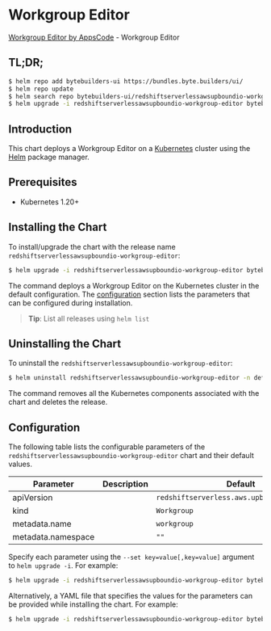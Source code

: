 # Workgroup Editor

[Workgroup Editor by AppsCode](https://byte.builders) - Workgroup Editor

## TL;DR;

```bash
$ helm repo add bytebuilders-ui https://bundles.byte.builders/ui/
$ helm repo update
$ helm search repo bytebuilders-ui/redshiftserverlessawsupboundio-workgroup-editor --version=v0.4.18
$ helm upgrade -i redshiftserverlessawsupboundio-workgroup-editor bytebuilders-ui/redshiftserverlessawsupboundio-workgroup-editor -n default --create-namespace --version=v0.4.18
```

## Introduction

This chart deploys a Workgroup Editor on a [Kubernetes](http://kubernetes.io) cluster using the [Helm](https://helm.sh) package manager.

## Prerequisites

- Kubernetes 1.20+

## Installing the Chart

To install/upgrade the chart with the release name `redshiftserverlessawsupboundio-workgroup-editor`:

```bash
$ helm upgrade -i redshiftserverlessawsupboundio-workgroup-editor bytebuilders-ui/redshiftserverlessawsupboundio-workgroup-editor -n default --create-namespace --version=v0.4.18
```

The command deploys a Workgroup Editor on the Kubernetes cluster in the default configuration. The [configuration](#configuration) section lists the parameters that can be configured during installation.

> **Tip**: List all releases using `helm list`

## Uninstalling the Chart

To uninstall the `redshiftserverlessawsupboundio-workgroup-editor`:

```bash
$ helm uninstall redshiftserverlessawsupboundio-workgroup-editor -n default
```

The command removes all the Kubernetes components associated with the chart and deletes the release.

## Configuration

The following table lists the configurable parameters of the `redshiftserverlessawsupboundio-workgroup-editor` chart and their default values.

|     Parameter      | Description |                        Default                         |
|--------------------|-------------|--------------------------------------------------------|
| apiVersion         |             | <code>redshiftserverless.aws.upbound.io/v1beta1</code> |
| kind               |             | <code>Workgroup</code>                                 |
| metadata.name      |             | <code>workgroup</code>                                 |
| metadata.namespace |             | <code>""</code>                                        |


Specify each parameter using the `--set key=value[,key=value]` argument to `helm upgrade -i`. For example:

```bash
$ helm upgrade -i redshiftserverlessawsupboundio-workgroup-editor bytebuilders-ui/redshiftserverlessawsupboundio-workgroup-editor -n default --create-namespace --version=v0.4.18 --set apiVersion=redshiftserverless.aws.upbound.io/v1beta1
```

Alternatively, a YAML file that specifies the values for the parameters can be provided while
installing the chart. For example:

```bash
$ helm upgrade -i redshiftserverlessawsupboundio-workgroup-editor bytebuilders-ui/redshiftserverlessawsupboundio-workgroup-editor -n default --create-namespace --version=v0.4.18 --values values.yaml
```
